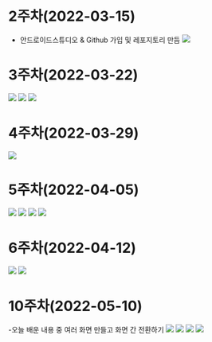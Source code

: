 # 2주차(2022-03-15)
- 안드로이드스튜디오 & Github 가입 및 레포지토리 만듬
<img width="" height="" src="./pic/2st.png"></img>

# 3주차(2022-03-22)
<img width="" height="" src="./pic/3st_app.png"></img>
<img width="" height="" src="./pic/네이버접속하기.png"></img>
<img width="" height="" src="./pic/전화걸기.png"></img>

# 4주차(2022-03-29)
<img width="" height="" src="./pic/메세지.png"></img>

# 5주차(2022-04-05)
<img width="" height="" src="./pic/소스파일1).png"></img>
<img width="" height="" src="./pic/소스파일 2).png"></img>
<img width="" height="" src="./pic/결과 파일 1).png"></img>
<img width="" height="" src="./pic/결과 파일 2).png"></img>

# 6주차(2022-04-12)
<img width="" height="" src="./pic/넓이 값.png"></img>
<img width="" height="" src="./pic/높이 값.png"></img>

# 10주차(2022-05-10)
-오늘 배운 내용 중 여러 화면 만들고 화면 간 전환하기
<img width="" height="" src="./pic/메뉴화면띄우기.PNG"></img>
<img width="" height="" src="./pic/메뉴엑티비티.PNG"></img>
<img width="" height="" src="./pic/메서드호출됨.PNG"></img>
<img width="" height="" src="./pic/응답으로전달됨.PNG"></img>

